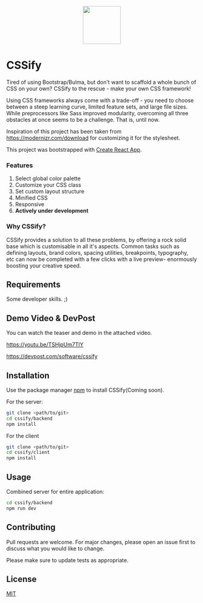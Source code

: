 <p align="center">
  <img width="100" height="100" src="https://i.imgur.com/ziYXKJ8.png">
</p>

# CSSify

Tired of using Bootstrap/Bulma, but don't want to scaffold a whole bunch of CSS on your own? CSSify to the rescue - make your own CSS framework!

Using CSS frameworks always come with a trade-off - you need to choose between a steep learning curve, limited feature sets, and large file sizes. While preprocessors like Sass improved modularity, overcoming all three obstacles at once seems to be a challenge. That is, until now.

Inspiration of this project has been taken from https://modernizr.com/download for customizing it for the stylesheet. 

This project was bootstrapped with [Create React App](https://github.com/facebook/create-react-app).

### Features

1. Select global color palette
2. Customize your CSS class
3. Set custom layout structure
4. Minified CSS
5. Responsive
6. **Actively under development**

### Why CSSify?

CSSify provides a solution to all these problems, by offering a rock solid base which is customisable in all it's aspects. Common tasks such as defining layouts, brand colors, spacing utilities, breakpoints, typography, etc can now be completed with a few clicks with a live preview- enormously boosting your creative speed.

## Requirements

Some developer skills. ;)

## Demo Video & DevPost

You can watch the teaser and demo in the attached video.

https://youtu.be/TSHjpUm7TlY

https://devpost.com/software/cssify


## Installation

Use the package manager [npm](https://www.npmjs.com/) to install CSSify(Coming soon).

For the server:
```bash
git clone <path/to/git>
cd cssify/backend
npm install 
```
For the client
```bash
git clone <path/to/git>
cd cssify/client
npm install 
```

## Usage

Combined server for entire application:
```bash
cd cssify/backend
npm run dev
```

## Contributing
Pull requests are welcome. For major changes, please open an issue first to discuss what you would like to change.

Please make sure to update tests as appropriate.

## License
[MIT](https://choosealicense.com/licenses/mit/)
